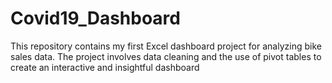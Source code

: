 # Covid19_Dashboard
This repository contains my first Excel dashboard project for analyzing bike sales data. The project involves data cleaning and the use of pivot tables to create an interactive and insightful dashboard
